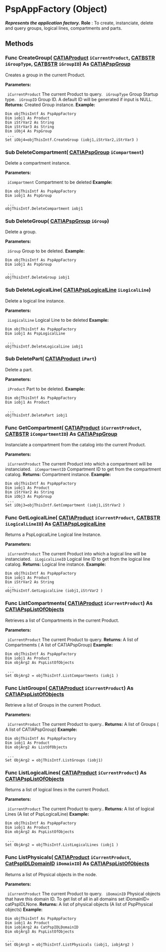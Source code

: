 # PspAppFactory (Object)

**_Represents the application factory._**
**Role** : To create, instanciate, delete and query groups, logical lines, compartments and parts.

## Methods

### Func **CreateGroup**( [CATIAProduct](../ProductStructureInterfaces/interface_Product_11223.md)  `iCurrentProduct`,  [CATBSTR](../System/typedef_CATBSTR_8129.md)  `iGroupType`,  [CATBSTR](../System/typedef_CATBSTR_8129.md)  `iGroupID`) As [CATIAPspGroup](../CATPlantShipInterfaces/interface_PspGroup_14418.md)

Creates a group in the current Product.

**Parameters:**

` iCurrentProduct`      The current Product to query.
` iGroupType`      Group Startup type.
` iGroupID`      Group ID. A default ID will be generated if input is NULL.
**Returns:**      Created Group instance.  **Example:**

```VBScript
Dim objThisIntf As PspAppFactory
Dim iobj1 As Product
Dim iStrVar2 As String
Dim iStrVar3 As String
Dim iObj4 As PspGroup
 ...
Set iObj4=objThisIntf.CreateGroup (iobj1,iStrVar2,iStrVar3 )

```

### Sub **DeleteCompartment**( [CATIAPspGroup](../CATPlantShipInterfaces/interface_PspGroup_14418.md)  `iCompartment`)

Delete a compartment instance.

**Parameters:**

` iCompartment`      Compartment to be deleted
**Example:**

```VBScript
Dim objThisIntf As PspAppFactory
Dim iobj1 As PspGroup

 ...
objThisIntf.DeleteCompartment iobj1

```

### Sub **DeleteGroup**( [CATIAPspGroup](../CATPlantShipInterfaces/interface_PspGroup_14418.md)  `iGroup`)

Delete a group.

**Parameters:**

` iGroup`      Group to be deleted.
**Example:**

```VBScript
Dim objThisIntf As PspAppFactory
Dim iobj1 As PspGroup

 ...
objThisIntf.DeleteGroup iobj1

```

### Sub **DeleteLogicalLine**( [CATIAPspLogicalLine](../CATPlantShipInterfaces/interface_PspLogicalLine_40658.md)  `iLogicalLine`)

Delete a logical line instance.

**Parameters:**

` iLogicalLine`      Logical Line to be deleted
**Example:**

```VBScript
Dim objThisIntf As PspAppFactory
Dim iobj1 As PspLogicalLine

 ...
objThisIntf.DeleteLogicalLine iobj1

```

### Sub **DeletePart**( [CATIAProduct](../ProductStructureInterfaces/interface_Product_11223.md)  `iPart`)

Delete a part.

**Parameters:**

` iProduct`      Part to be deleted.
**Example:**

```VBScript
Dim objThisIntf As PspAppFactory
Dim iobj1 As Product

 ...
objThisIntf.DeletePart iobj1

```

### Func **GetCompartment**( [CATIAProduct](../ProductStructureInterfaces/interface_Product_11223.md)  `iCurrentProduct`,  [CATBSTR](../System/typedef_CATBSTR_8129.md)  `iCompartmentID`) As [CATIAPspGroup](../CATPlantShipInterfaces/interface_PspGroup_14418.md)

Instanciate a compartment from the catalog into the current Product.

**Parameters:**

` iCurrentProduct`      The current Product into which a compartment will be instanciated.
` iCompartmentID`      Compartment ID to get from the compartment catalog.
**Returns:**      Compartment instance.  **Example:**

```VBScript
Dim objThisIntf As PspAppFactory
Dim iobj1 As Product
Dim iStrVar2 As String
Dim iObj3 As PspGroup
 ...
Set iObj3=objThisIntf.GetCompartment (iobj1,iStrVar2 )

```

### Func **GetLogicalLine**( [CATIAProduct](../ProductStructureInterfaces/interface_Product_11223.md)  `iCurrentProduct`,  [CATBSTR](../System/typedef_CATBSTR_8129.md)  `iLogicalLineID`) As [CATIAPspLogicalLine](../CATPlantShipInterfaces/interface_PspLogicalLine_40658.md)

Returns a PspLogicalLine Logical line Instance.

**Parameters:**

` iCurrentProduct`      The current Product into which a logical line will be instanciated.
` iLogicalLineID`      Logical line ID to get from the logical line catalog.
**Returns:**      Logical line instance.  **Example:**

```VBScript
Dim objThisIntf As PspAppFactory
Dim iobj1 As Product
Dim iStrVar2 As String
 ...
objThisIntf.GetLogicalLine (iobj1,iStrVar2 )

```

### Func **ListCompartments**( [CATIAProduct](../ProductStructureInterfaces/interface_Product_11223.md)  `iCurrentProduct`) As [CATIAPspListOfObjects](../CATPlantShipInterfaces/interface_PspListOfObjects_53716.md)

Retrieves a list of Compartments in the current Product.

**Parameters:**

` iCurrentProduct`      The current Product to query.
**Returns:**      A list of Compartmemts ( A list of CATIAPspGroup)  **Example:**

```VBScript
Dim objThisIntf As PspAppFactory
Dim iobj1 As Product
Dim objArg2 As PspListOfObjects

 ...
Set ObjArg2 = objThisIntf.ListCompartments (iobj1 )

```

### Func **ListGroups**( [CATIAProduct](../ProductStructureInterfaces/interface_Product_11223.md)  `iCurrentProduct`) As [CATIAPspListOfObjects](../CATPlantShipInterfaces/interface_PspListOfObjects_53716.md)

Retrieve a list of Groups in the current Product.

**Parameters:**

` iCurrentProduct`      The current Product to query..
**Returns:**      A list of Groups ( A list of CATIAPspGroup)  **Example:**

```VBScript
Dim objThisIntf As PspAppFactory
Dim iobj1 As Product
Dim objArg2 As ListOfObjects

 ...
Set ObjArg2 = objThisIntf.ListGroups (iobj1)

```

### Func **ListLogicalLines**( [CATIAProduct](../ProductStructureInterfaces/interface_Product_11223.md)  `iCurrentProduct`) As [CATIAPspListOfObjects](../CATPlantShipInterfaces/interface_PspListOfObjects_53716.md)

Returns a list of logical lines in the current Product.

**Parameters:**

` iCurrentProduct`      The current Product to query..
**Returns:**      A list of logical Lines (A list of PspLogicalLine)  **Example:**

```VBScript
Dim objThisIntf As PspAppFactory
Dim iobj1 As Product
Dim objArg2 As PspListOfObjects

 ...
Set ObjArg2 = objThisIntf.ListLogicalLines (iobj1 )

```

### Func **ListPhysicals**( [CATIAProduct](../ProductStructureInterfaces/interface_Product_11223.md)  `iCurrentProduct`,  [CatPspIDLDomainID](../CATPlantShipInterfaces/enum_CatPspIDLDomainID_53923.md)  `iDomainID`) As [CATIAPspListOfObjects](../CATPlantShipInterfaces/interface_PspListOfObjects_53716.md)

Returns a list of Physical objects in the node.

**Parameters:**

` iCurrentProduct`      The current Product to query.
` iDomainID`      Physical objects that have this domain ID. To get list of all in all domains set iDomainID= catPspIDLNone.
**Returns:**      A list of physical objects (A list of PspPhysical objects)  **Example:**

```VBScript
Dim objThisIntf As PspAppFactory
Dim iobj1 As Product
Dim iobjArg2 As CatPspIDLDomainID
Dim objArg3 As PspListOfObjects

 ...
Set ObjArg3 = objThisIntf.ListPhysicals (iobj1, iobjArg2 )

```